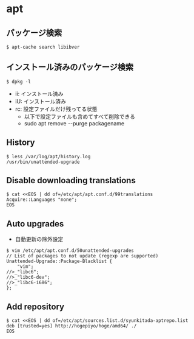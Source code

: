 # apt

## パッケージ検索

```
$ apt-cache search libibver
```

## インストール済みのパッケージ検索

```
$ dpkg -l
```

- ii: インストール済み
- iU: インストール済み
- rc: 設定ファイルだけ残ってる状態
  - 以下で設定ファイルも含めてすべて削除できる
  - sudo apt remove --purge packagename

## History

```
$ less /var/log/apt/history.log
/usr/bin/unattended-upgrade
```

## Disable downloading translations

```
$ cat <<EOS | dd of=/etc/apt/apt.conf.d/99translations
Acquire::Languages "none";
EOS
```

## Auto upgrades

- 自動更新の除外設定

```
$ vim /etc/apt/apt.conf.d/50unattended-upgrades
// List of packages to not update (regexp are supported)
Unattended-Upgrade::Package-Blacklist {
    "vim";
//>_"libc6";
//>_"libc6-dev";
//>_"libc6-i686";
};
```

## Add repository

```
$ cat <<EOS | dd of=/etc/apt/sources.list.d/syunkitada-aptrepo.list
deb [trusted=yes] http://hogepiyo/hoge/amd64/ ./
EOS
```
